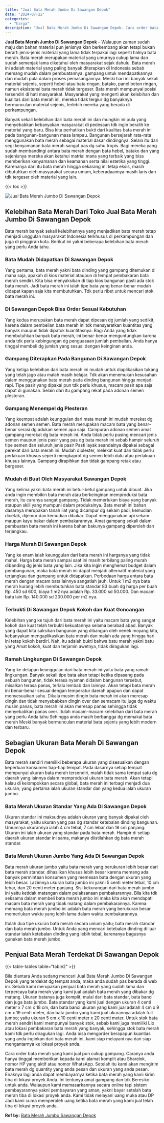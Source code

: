 ```yaml
---
title: "Jual Bata Merah Jumbo Di Sawangan Depok"
date: "2024-07-22"
categories: 
  - "harga"
description: "Jual Bata Merah Jumbo Di Sawangan Depok. Cara order bata merah yang kami jual pun cukup gampang. Caranya anda hanya tinggal memberikan kepada kami alamat kom..."
---
```


**Jual Bata Merah Jumbo Di Sawangan Depok** – Walaupun zaman sudah maju dan bahan material pun jenisnya kian berkembang akan tetapi bukan berarti jenis-jenis material yang lama tidak terpakai lagi seperti halnya bata merah. Bata merah merupakan material yang umurnya cukup lama dan sudah semenjak lama diketahui oleh masyarakat sejak dahulu. Bata merah ini adalah material yang paling banyak diterapkan di Indonesia sebab memang mudah dalam pembuatannya, gampang untuk mendapatkannya dan mudah pula dalam proses pemasangannya. Meski hari ini banyak sekali material sejenis, seperti hebel atau bata ringan, batako, panel beton ringan, namun eksistensi bata merah tidak tergeser. Bata merah mempunyai posisi tersendiri di hati masyarakat. Masyarakat yang mengerti akan kelebihan dan kualitas dari bata merah ini, mereka tidak tergiur dg banyaknya bermunculan material sejenis, terlebih mereka yang berada di perkampungan.

Banyak sekali kelebihan dari bata merah ini dan mungkin ini pula yang menyebabkan kebanyakan masyarakat di pedesaan tdk ingin beralih ke material yang baru. Bisa kita perhatikan bukti dari kualitas bata merah ini pada bangunan-bangunan masa lampau. Bangunan bersejarah rata-rata menggunakan bata merah sebagai material dasar dindingnya. Selain itu dari segi kenyamanan bata merah sangat pas dg suhu tropis. Bagi mereka yang sudah membandingi antara bata merah dengan bata hebel, batako dan yang sejenisnya mereka akan ketahui matrial mana yang terbaik yang bisa memberikan kenyamanan dan keamanan serta nilai estetika yang tinggi. Karenanya dari itu bata merah hingga sekarang ini tetap eksis, masih dibutuhkan oleh masyarakat secara umum, keberadaannya masih laris dan tdk tergeser oleh material yang lain.

{{< toc >}}

![Jual Bata Merah Jumbo Di Sawangan Depok](/images/jual-bata-merah-37.png)

## Kelebihan Bata Merah Dari Toko Jual Bata Merah Jumbo Di Sawangan Depok

Bata merah banyak sekali kelebihannya yang menjadikan bata merah tetap menjadi unggulan masyarakat Indonesia terkhusus di perkampungan dan juga di pinggiran kota. Berikut ini yakni beberapa kelebihan bata merah yang perlu Anda tahu.

### Bata Mudah Didapatkan Di Sawangan Depok

Yang pertama, bata merah yakni bata dinding yang gampang ditemukan di mana saja, apakah di kios material ataupun di tempat pembakaran bata merah sendiri. Kita bisa menyaksikan di tiap kios bangunan pasti ada stok bata merah. Jadi bata merah ini ialah tipe bata yang benar-benar mudah didapat kapan saja kita membutuhkan. Tdk perlu ribet untuk mencari stok bata merah ini.

### Di Sawangan Depok Bisa Order Sesuai Kebutuhan

Yang kedua merupakan bata merah dapat dipesan dg jumlah yang sedikit, karena dalam pembelian bata merah ini tdk mensyaratkan kuantitas yang banyak maupun tidak dipatok kuantitasnya. Bagi Anda yang tidak membutuhkan banyak bata merah, ini benar-benar menguntungkan karena anda tdk perlu kebingungan dg penguasaan jumlah pembelian. Anda hanya tinggal membeli dg jumlah yang sesuai dengan keinginan anda.

### Gampang Diterapkan Pada Bangunan Di Sawangan Depok

Yang ketiga kelebihan dari bata merah ini mudah untuk diaplikasikan tukang yang telah jago atau malah masih belajar. Tdk akan menemukan kesusahan dalam menggunakan bata merah pada dinding bangunan hingga menjadi rapi. Tipe pasir yang dipakai pun tdk perlu khusus, macam pasir apa saja dapat di gunakan. Selain dari itu gampang rekat pada adonan semen plesteran.

### Gampang Menempel dg Plesteran

Yang keempat adalah keunggulan dari mata merah ini mudah merekat dg adonan semen semen. Bata merah merupakan macam bata yang benar-benar serasi dg adukan semen apa saja. Campuran adonan semen amat gampang merekat dg bata merah ini. Anda tidak perlu pusing mencari jenis semen maupun jenis pasir yang pas dg bata merah ini sebab hampir seluruh tipe semen dan seluruh jenis pasir Pasti layak seandainya dipakai sebagai perekat dari bata merah ini. Mudah diplester, melekat kuat dan tidak perlu perlakuan khusus seperti mengkaprot dg semen lebih dulu atau perlakuan khusus lainnya. Gampang dirapihkan dan tidak gampang retak atau bergeser.

### Mudah di Buat Oleh Masyarakat Sawangan Depok

Yang kelima yakni bata merah ini betul-betul gampang untuk dibuat. Jika anda ingin membikin bata merah atau berkeinginan memproduksi bata merah, itu caranya sangat gampang. Tidak memerlukan biaya yang banyak ataupun skill yang mumpuni dalam produksinya. Bata merah ini bahan dasarnya merupakan tanah liat yang dicampur dg sekam padi, kemudian dicetak, dijemur dan kemudian dibakar. Dapat menggunakan api sekam maupun kayu bakar dalam pembakarannya. Amat gampang sekali dalam pembuatan bata merah ini karena bahan bakunya gampang diperoleh dan terjangkau.

### Harga Murah Di Sawangan Depok

Yang ke enam ialah keunggulan dari bata merah ini harganya yang tidak mahal. Harga bata merah sampai saat ini masih terbilang paling murah dibanding dg jenis bata yang lain. Jika kita ingin menghemat budget dalam pembangunan, maka bata merah ini dapat menjadi alternatif material yang terjangkau dan gampang untuk didapatkan. Perbedaan harga antara bata merah dengan macam bata lainnya sangatlah jauh. Untuk 1 m2 nya bata merah kurang lebih membutuhkan bata standar 83 buah dg harga per buah Rp. 450 sd 600, biaya 1 m2 nya adalah Rp. 33.000 sd 50.000. Dan macam bata lain Rp. 140.000 sd 200.000 per m2 nya.

### Terbukti Di Sawangan Depok Kokoh dan Kuat Goncangan

Kelebihan yang ke tujuh dari bata merah ini yaitu macam bata yang sangat kokoh dan kuat telah terbukti kekuatannya selama berabad abad. Banyak yang dapat kita saksikan bangunan yang dibangun oleh nenek moyang kita, kebanyakan mengaplikasikan bata merah dan malah ada yang hingga hari ini tetap kokoh berdiri. Nah, itu adalah bukti bahwa batu merah yakni batu yang Amat kokoh, kuat dan terjamin awetnya, tidak diragukan lagi.

### Ramah Lingkungan Di Sawangan Depok

Yang ke delapan keunggulan dari bata merah ini yaitu bata yang ramah lingkungan. Banyak sekali tipe bata akan tetapi ketika dipasang pada sebuah bangunan, tidak terasa nyaman didalam bangunan tersebut, misalkan terasa panas, terlalu lembab dan lainnya. Akan tetapi bata merah ini benar-benar sesuai dengan temperatur daerah apapun dan dapat menyesuaikan suhu. Dikala musim dingin bata merah ini akan meresap dingin dan tidak menyebabkan dingin over dan semacam itu juga dg waktu musim panas, bata merah ini akan meresap panas sehingga tidak menyebabkan panas over. Itulah macam-macam kelebihan dari bata merah yang perlu Anda tahu Sehingga anda masih berbangga dg memakai bata merah Meski banyak bermunculan material bata sejenis yang lebih modern dan terbaru.

## Sebagian Ukuran Bata Merah Di Sawangan Depok

Bata merah sendiri memiliki beberapa ukuran yang disesuaikan dengan keperluan konsumen tiap-tiap tempat. Pada dasarnya setiap tempat mempunyai ukuran bata merah tersendiri, malah tidak sama tempat satu dg daerah yang lainnya dalam memproduksi ukuran bata merah. Akan tetapi kalau di kelompokkan secara global, bata merah ini terbagi menjadi dua ukuran; yang pertama ialah ukuran standar dan yang kedua ialah ukuran jumbo.

### Bata Merah Ukuran Standar Yang Ada Di Sawangan Depok

Ukuran standar ini maksudnya adalah ukuran yang banyak dipakai oleh masyarakat, yaitu ukuran yang pas dg standar ketebalan dinding bangunan. Umumnya ukurannya ialah 4 cm tebal, 7 cm lebar dan 18 cm panjang. Ukuran ini ialah ukuran yang standar pada bata merah. Hampir di setiap daerah ukuran standar ini sama, makanya diistilahkan dg bata merah standar.

### Bata Merah Ukuran Jumbo Yang Ada Di Sawangan Depok

Bata merah ukuran jumbo yaitu bata merah yang berukuran lebih besar dari bata merah standar. dihasilkan khusus lebih besar karena memang ada banyak permintaan konsumen yang memesan bata dengan ukuran yang lebih besar. Lazimnya ukuran bata jumbo ini yakni 5 centi meter tebal, 10 cm lebar, dan 20 centi meter panjang. Sisi kekurangan dari bata merah jumbo ini yaitu ketidak matangan dalam pelaksanaan pembakarannya. Bila kita tdk seksama dalam membeli bata merah jumbo ini maka kita akan mendapati macam bata merah yang tidak matang dalam pembakarannya. Karena memang bata merah jumbo ini adalah bata merah yang berukuran besar memerlukan waktu yang lebih lama dalam waktu pembakarannya.

Itulah dua tipe ukuran bata merah secara umum yaitu; bata merah standar dan bata merah jumbo. Untuk Anda yang mencari ketebalan dinding di luar standar ialah ketebalan dinding yang lebih tebal, karenanya bagusnya gunakan bata merah jumbo.

## Penjual Bata Merah Terdekat Di Sawangan Depok

{{< table-tables table="table2" >}}

Bila diantara Anda sedang mencari Jual Bata Merah Jumbo Di Sawangan Depok yang terdekat dg tempat anda, maka anda sudah pas berada di web ini. Sebab kami merupakan penjual bata merah yang sudah lama dan terpercaya bata merah yang kami jual adalah bata merah yang dibakar dg matang. Ukuran batanya juga komplit, mulai dari bata standar, bata banci dan juga bata jumbo. Bata standar yang kami jual dengan ukuran 4 centi meter x 7 cm x 18 cm, dan bata banci ukuran yang kami jual adalah 4 cm x 9 cm x 19 centi meter, dan bata jumbo yang kami jual ukurannya adalah full jumbo; yaitu ukuran 5 cm x 10 centi meter x 20 centi meter. Untuk stok bata merah sendiri kami mempunyai banyak stok, sebab kami juga memiliki Lio atau lokasi pembakaran bata merah yang banyak, sehingga stok bata merah kami tdk perlu diragukan lagi. Anda bisa mengorder berapapun kuantias yang anda inginkan dari bata merah ini, kami siap melayani nya dan siap mengantarnya ke lokasi proyek anda.

Cara order bata merah yang kami jual pun cukup gampang. Caranya anda hanya tinggal memberikan kepada kami alamat komplit atau Sharelok, nomor HP yang aktif atau nomor WhatsApp. Setelah itu kami akan mengirim bata merah dg quantity yang anda pesan dan ukuran yang anda pesan. Enaknya lagi anda dapat membayarnya ketika bata merah yang kami kirim tiba di lokasi proyek Anda. Ini tentunya amat gampang dan tdk Beresiko untuk anda. Walaupun kami memasarkannya secara online tapi sistem pembayarannya yakni pembayaran yang aman, yakni bayar setelah bata merah tiba di lokasi proyek anda. Kami tidak melayani uang muka atau DP Jadi kami cuma memperoleh uang ketika bata merah yang kami jual telah tiba di lokasi proyek anda.

**Ref by:** [Bata Merah Jumbo Sawangan Depok](https://id.wikipedia.org/wiki/Bata)
